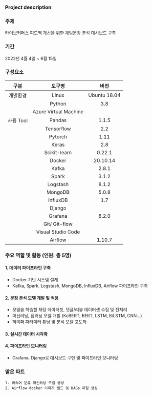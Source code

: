 ### Project description

### 주제
라이브커머스 피드백 개선을 위한 채팅문장 분석 대시보드 구축


### 기간
2022년 4월 4일 ~ 6월 15일


### 구성요소

|구분|도구명|버전|
|:---:|:---:|:---:|
|개발환경|Linux|Ubuntu 18.04|
||Python|3.8|
||Azure Virtual Machine|
|사용 Tool|Pandas|1.1.5|
||Tensorflow|2.2|
||Pytorch|1.11|
||Keras|2.8|
||Scikit-learn|0.22.1|
||Docker|20.10.14|
||Kafka|2.8.1|
||Spark|3.1.2|
||Logstash|8.1.2|
||MongoDB|5.0.8|
||InfluxDB|1.7|
||Django||
||Grafana|8.2.0|
||Git/ Git-flow||
||Visual Studio Code||
||Airflow|1.10.7|



### 주요 역할 및 활동 (인원: 총 5명)
#### 1. 데이터 파이프라인 구축
- Docker 기반 시스템 설계
- Kafka, Spark, Logstash, MongoDB, InfluxDB, Airflow 파이프라인 구축

#### 2. 문장 분석 모델 개발 및 적용
- 모델을 학습할 채팅 데이터셋, 댓글/리뷰 데이터셋 수집 및 전처리
- 머신러닝, 딥러닝 모델 개발 (KoBERT, BERT, LSTM, BiLSTM, CNN...)
- 하이퍼 파라미터 튜닝 및 분석 모델 고도화

#### 3. 실시간 데이터 시각화
#### 4. 파이프라인 모니터링
- Grafana, Django로 대시보드 구현 및 파이프라인 모니터링


### 맡은 파트

```
1. 비속어 분류 머신러닝 모델 생성
2. Airflow docker 이미지 빌드 및 DAGs 파일 생성
```


